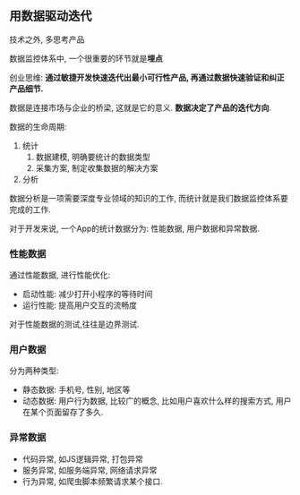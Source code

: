 ## 用数据驱动迭代

技术之外, 多思考产品

数据监控体系中, 一个很重要的环节就是**埋点**

创业思维: **通过敏捷开发快速迭代出最小可行性产品, 再通过数据快速验证和纠正产品细节.**

数据是连接市场与企业的桥梁, 这就是它的意义. **数据决定了产品的迭代方向**.

数据的生命周期: 
1. 统计
   1. 数据建模, 明确要统计的数据类型
   2. 采集方案, 制定收集数据的解决方案
2. 分析

数据分析是一项需要深度专业领域的知识的工作, 而统计就是我们数据监控体系要完成的工作.

对于开发来说, 一个App的统计数据分为: 性能数据, 用户数据和异常数据.

### 性能数据

通过性能数据, 进行性能优化:
- 启动性能: 减少打开小程序的等待时间
- 运行性能: 提高用户交互的流畅度

对于性能数据的测试,往往是边界测试.

### 用户数据

分为两种类型:
- 静态数据: 手机号, 性别, 地区等
- 动态数据: 用户行为数据, 比较广的概念, 比如用户喜欢什么样的搜索方式, 用户在某个页面留存了多久.

### 异常数据

- 代码异常, 如JS逻辑异常, 打包异常
- 服务异常, 如服务端异常, 网络请求异常
- 行为异常, 如爬虫脚本频繁请求某个接口.

